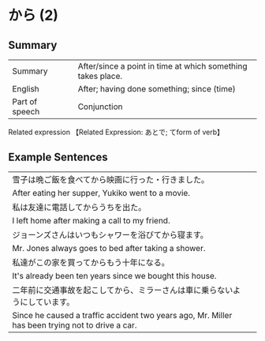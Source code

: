 # から (2)

## Summary

<table><tr>   <td>Summary<td>   <td>After/since a point in time at which something takes place.</td><tr><tr>   <td>English<td>   <td>After; having done something; since (time)</td><tr><tr>   <td>Part of speech<td>   <td>Conjunction</td><tr></table><tr>   <td>Related expression<td>   <td>【Related Expression: あとで; てform of verb】</td><tr></table></table>

## Example Sentences

<table><tr><td>雪子は晩ご飯を食べてから映画に行った・行きました。<td><tr><tr><td>After eating her supper, Yukiko went to a movie.<td><tr><tr><td>私は友達に電話してからうちを出た。<td><tr><tr><td>I left home after making a call to my friend.<td><tr><tr><td>ジョーンズさんはいつもシャワーを浴びてから寝ます。<td><tr><tr><td>Mr. Jones always goes to bed after taking a shower.<td><tr><tr><td>私達がこの家を買ってからもう十年になる。<td><tr><tr><td>It's already been ten years since we bought this house.<td><tr><tr><td>二年前に交通事故を起こしてから、ミラーさんは車に乗らないようにしています。<td><tr><tr><td>Since he caused a traffic accident two years ago, Mr. Miller has been trying not to drive a car.<td><tr></table>

